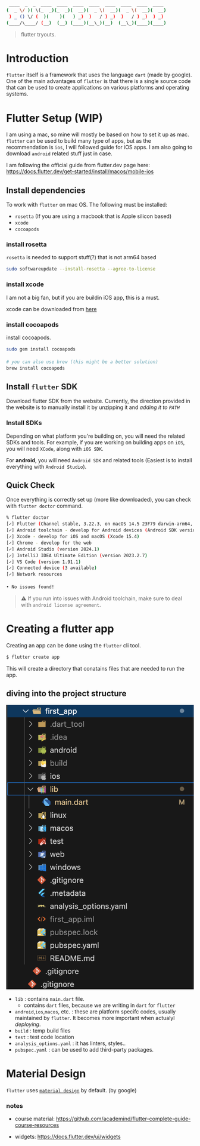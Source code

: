 
```bash
 ____  _  _  ____  ____  ____  ____  ____  ____  ____  ____ 
(  _ \/ )( \(_  _)(_  _)(  __)(  _ \(  __)(  _ \(  __)(  __)
 ) _ () \/ (  )(    )(   ) _)  )   / ) _)  )   / ) _)  ) _) 
(____/\____/ (__)  (__) (____)(__\_)(__)  (__\_)(____)(____)
```

> flutter tryouts.

# Introduction

`flutter` itself is a framework that uses the language `dart` (made by google). One of the main advantages of `flutter` is that there is a single source code that can be used to create applications on various platforms and operating systems.


# Flutter Setup (WIP)

I am using a mac, so mine will mostly be based on how to set it up as mac.
`flutter` can be used to build many type of apps, but as the recommendation is `ios`, I will followed guide for iOS apps. I am also going to download `android` related stuff just in case.

I am following the official guide from flutter.dev page here: https://docs.flutter.dev/get-started/install/macos/mobile-ios

## Install dependencies

To work with `flutter` on mac OS. The following must be installed:

- `rosetta` (If you are using a macbook that is Apple silicon based)
- `xcode`
- `cocoapods`

### install rosetta

`rosetta` is needed to support stuff(?) that is not arm64 based

```bash
sudo softwareupdate --install-rosetta --agree-to-license
```

### install xcode

I am not a big fan, but if you are buildin iOS app, this is a must.

xcode can be downloaded from [here](https://developer.apple.com/xcode/)


### install cocoapods

install cocoapods. 

```bash
sudo gem install cocoapods

# you can also use brew (this might be a better solution)
brew install cocoapods
``` 

## Install `flutter` SDK

Download flutter SDK from the website. Currently, the direction provided in the website is to manually install it by unzipping it and _adding it to `PATH`_

### Install SDKs

Depending on what platform you're building on, you will need the related SDKs and tools. For example, if you are working on building apps on `iOS`, you will need `XCode`, along with `iOS SDK`.

For **android**, you will need `Android SDK` and related tools (Easiest is to install everything with `Android Studio`).

## Quick Check

Once everything is correctly set up (more like downloaded), you can check with `flutter doctor` command.

```bash
% flutter doctor                                                                                                                                        Doctor summary (to see all details, run flutter doctor -v):
[✓] Flutter (Channel stable, 3.22.3, on macOS 14.5 23F79 darwin-arm64, locale en-KR)
[✓] Android toolchain - develop for Android devices (Android SDK version 35.0.0)
[✓] Xcode - develop for iOS and macOS (Xcode 15.4)
[✓] Chrome - develop for the web
[✓] Android Studio (version 2024.1)
[✓] IntelliJ IDEA Ultimate Edition (version 2023.2.7)
[✓] VS Code (version 1.91.1)
[✓] Connected device (3 available)
[✓] Network resources

• No issues found!
```

> ⚠️ If you run into issues with Android toolchain, make sure to deal with `android license agreement`.

# Creating a flutter app

Creating an app can be done using the `flutter` cli tool. 

```bash
$ flutter create app
```

This will create a directory that conatains files that are needed to run the app.

## diving into the project structure

![structure](img/folder_structure.png)

- `lib` : contains `main.dart` file.
  + contains `dart` files, because we are writing in `dart` for `flutter`
- `android`,`ios`,`macos`, etc. : these are platform specifc codes, usually maintained by `flutter`. It becomes more important when actualyl _deploying_.
- `build` : temp build files
- `test` : test code location
- `analysis_options.yaml` : it has linters, styles.. 
- `pubspec.yaml` : can be used to add third-party packages. 

# Material Design

`flutter` uses [`material design`](https://m2.material.io/design) by default. (by google)


### notes

- course material: https://github.com/academind/flutter-complete-guide-course-resources

- widgets: https://docs.flutter.dev/ui/widgets
